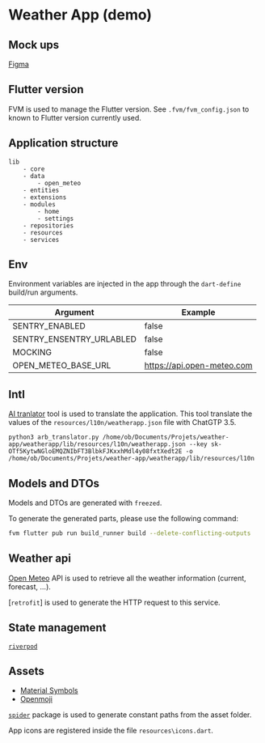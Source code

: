 # Weather App (demo)


## Mock ups
[Figma](https://www.figma.com/file/i0HMApHyNmWIXojlQDak8v/Weather-App?type=design&node-id=0%3A1&t=f7LaZbs3eOWs5gTS-1)

## Flutter version

FVM is used to manage the Flutter version. See `.fvm/fvm_config.json` to known to Flutter version currently used.

## Application structure
```
lib
    - core
    - data
        - open_meteo
    - entities
    - extensions
    - modules
        - home
        - settings
    - repositories
    - resources
    - services
```

## Env
Environment variables are injected in the app through the `dart-define` build/run arguments.

| Argument | Example |
|---|---|
| SENTRY_ENABLED | false |
| SENTRY_ENSENTRY_URLABLED | false |
| MOCKING | false |
| OPEN_METEO_BASE_URL | https://api.open-meteo.com |


## Intl

[AI tranlator](TODO) tool is used to translate the application. This tool translate the values of the `resources/l10n/weatherapp.json` file with ChatGTP 3.5. 

```
python3 arb_translator.py /home/ob/Documents/Projets/weather-app/weatherapp/lib/resources/l10n/weatherapp.json --key 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 -o /home/ob/Documents/Projets/weather-app/weatherapp/lib/resources/l10n
```

## Models and DTOs
Models and DTOs are generated with `freezed`.

To generate the generated parts, please use the following command:

```bash
fvm flutter pub run build_runner build --delete-conflicting-outputs
```

## Weather api
[Open Meteo](https://open-meteo.com/) API is used to retrieve all the weather information (current, forecast, ...).

[`retrofit`] is used to generate the HTTP request to this service.

## State management

[`riverpod`]()

## Assets
- [Material Symbols](https://fonts.google.com/icons)
- [Openmoji](https://openmoji.org/library/)

[`spider`]() package is used to generate constant paths from the asset folder.

App icons are registered inside the file `resources\icons.dart`.